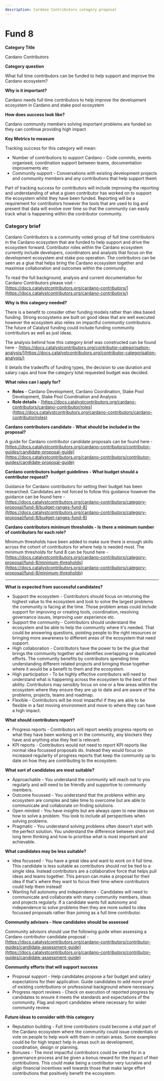 ```yaml
---
description: Cardano Contributors category proposal
---
```


# Fund 8

**Category Title**

Cardano Contributors

**Category question**

What full time contributors can be funded to help support and improve the Cardano ecosystem?

**Why is it important?**

Cardano needs full time contributors to help improve the development ecosystem in Cardano and stake pool ecosystem

**How does success look like?**

Cardano community members solving important problems are funded so they can continue providing high impact

**Key Metrics to measure**

Tracking success for this category will mean:

* Number of contributions to support Cardano - Code commits, events organised, coordination support between teams, documentation improvements etc
* Community support - Conversations with existing development projects and community members and any contributions that help support them\


Part of tracking success for contributors will include improving the reporting and understanding of what a given contributor has worked on to support the ecosystem whilst they have been funded. Reporting will be a requirement for contributors however the tools that are used to log and present that data will evolve over time so that the community can easily track what is happening within the contributor community.



### **Category brief**

Cardano Contributors is a community voted group of full time contributors in the Cardano ecosystem that are funded to help support and drive the ecosystem forward. Contributor roles within the Cardano ecosystem currently include developers, coordinators and analysts that focus on the development ecosystem and stake poo operation. The contributors can be seen as a glue that helps bring the Cardano ecosystem together and maximise collaboration and outcomes within the community.



To read the full background, analysis and current documentation for Cardano Contributors please visit - [https://docs.catalystcontributors.org/cardano-contributors/](https://docs.catalystcontributors.org/cardano-contributors/)



**Why is this category needed?**

There is a benefit to consider other funding models rather than idea based funding. Strong ecosystems are built on good ideas that are well executed however the ecosystem also relies on impactful community contributors. The future of Catalyst funding could include funding community contributors as well as just ideas.

The analysis behind how this category brief was constructed can be found here - [https://docs.catalystcontributors.org/contributor-categorisation-analysis/](https://docs.catalystcontributors.org/contributor-categorisation-analysis/)

It details the tradeoffs of funding types, the decision to use duration and salary caps and how the category total requested budget was decided.



**What roles can I apply for?**

* **Roles** - Cardano Development, Cardano Coordination, Stake Pool Development, Stake Pool Coordination and Analysis
* **Role details** - [https://docs.catalystcontributors.org/cardano-contributors/cardano-contributor/roles](https://docs.catalystcontributors.org/cardano-contributors/cardano-contributor/roles)



**Cardano contributors candidate - What should be included in the proposal?**

A guide for Cardano contributor candidate proposals can be found here - [https://docs.catalystcontributors.org/cardano-contributors/contributor-guides/candidate-proposal-guide](https://docs.catalystcontributors.org/cardano-contributors/contributor-guides/candidate-proposal-guide)



**Cardano contributors budget guidelines - What budget should a contributor request?**

Guidance for Cardano contributors for setting their budget has been researched. Candidates are not forced to follow this guidance however the guidance can be found here - [https://docs.catalystcontributors.org/cardano-contributors/category-proposal/fund-8/budget-ranges-fund-8](https://docs.catalystcontributors.org/cardano-contributors/category-proposal/fund-8/budget-ranges-fund-8)



**Cardano contributors minimum thresholds - Is there a minimum number of contributors for each role?**

Minimum thresholds have been added to make sure there is enough skills across the cohort of contributors for where help is needed most. The minimum thresholds for fund 8 can be found here - [https://docs.catalystcontributors.org/cardano-contributors/category-proposal/fund-8/minimum-thresholds](https://docs.catalystcontributors.org/cardano-contributors/category-proposal/fund-8/minimum-thresholds)

****

**What is expected from successful candidates?**

* Support the ecosystem - Contributors should focus on returning the highest value to the ecosystem and look to solve the largest problems the community is facing at the time. Those problem areas could include support for improving or creating tools, coordination, resolving governance issues, improving user experience etc.
* Support the community - Contributors should understand the ecosystem and be able to help the community where it's needed. That could be answering questions, pointing people to the right resources or bringing more awareness to different areas of the ecosystem that need support.
* High collaboration - Contributors have the power to be the glue that brings the community together and identifies overlapping or duplicated efforts. The community benefits by contributors spending time understanding different related projects and bringing those together where it would be a benefit to them and the ecosystem.
* High participation - To be highly effective contributors will need to understand what is happening across the ecosystem to the best of their ability. Contributors may sensibly focus on one or a few areas within the ecosystem where they ensure they are up to date and are aware of the problems, projects, teams and roadmap.
* Flexible - Contributors will be most impactful if they are able to be flexible in a fast moving environment and move to where they can have a high impact.



**What should contributors report?**

* Progress reports - Contributors will report weekly progress reports on what they have been working on in the community, any blockers they have and anything else they feel is relevant.
* KPI reports - Contributors would not need to report KPI reports like normal idea focussed proposals do. Instead they would focus on increased regularity of progress reports that keep the community up to date on how they are contributing to the ecosystem.



**What sort of candidates are most suitable?**

* Approachable - You understand the community will reach out to you regularly and will need to be friendly and supportive to community members.
* Outcome focussed - You understand that the problems within any ecosystem are complex and take time to overcome but are able to communicate and collaborate on finding solutions.
* Open minded - You have insights but are always open to new ideas on how to solve a problem. You look to include all perspectives when solving problems.
* Pragmatic - You understand solving problems often doesn't start with the perfect solution. You understand the difference between short and long term thinking and how to prioritise what is most important and achievable.



**What candidates may be less suitable?**

* Idea focussed - You have a great idea and want to work on it full time. This candidate is less suitable as contributors should not be tied to a single idea. Instead contributors are a collaborative force that helps pull ideas and teams together. This person can make a proposal for their idea if that's where they want to focus their time where contributors could help them instead!
* Wanting full autonomy and independence - Candidates will need to communicate and collaborate with many community members, ideas and projects regularly. If a candidate wants full autonomy and independence to solve problems then they are more suited to idea focussed proposals rather than joining as a full time contributor.



**Community advisors - How candidates should be assessed**

Community advisors should use the following guide when assessing a Cardano contributor candidate proposal - [https://docs.catalystcontributors.org/cardano-contributors/contributor-guides/candidate-assessment-guide](https://docs.catalystcontributors.org/cardano-contributors/contributor-guides/candidate-assessment-guide)



**Community efforts that will support success**

* Proposal support - Help candidates propose a fair budget and salary expectations for their application. Guide candidates to add more proof of existing contributions or professional background where necessary.
* Progress report reviews - Check on execution of reported progress by candidates to ensure it meets the standards and expectations of the community. Flag and report candidates where necessary for wider community review.



**Future ideas to consider with this category**

* Reputation building - Full time contributors could become a vital part of the Cardano ecosystem where the community could issue credentials or vote on people to help work with them in certain areas. Some examples could be for high impact help in areas such as development, coordination, design or planning.
* Bonuses - The most impactful contributors could be voted for in a governance process and be given a bonus reward for the impact of their contributions. This could make being a contributor very lucrative and align financial incentives well towards those that make large effort contributions that positively benefit the ecosystem.
